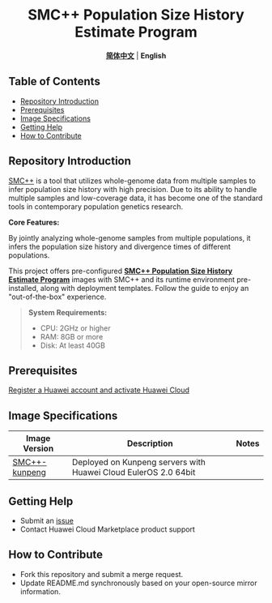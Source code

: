<p align="center">
  <h1 align="center">SMC++ Population Size History Estimate Program</h1>
  <p align="center">
    <a href="README_ZH.md"><strong>简体中文</strong></a> | <strong>English</strong>
  </p>
</p>

## Table of Contents

- [Repository Introduction](#repository-introduction)
- [Prerequisites](#prerequisites)
- [Image Specifications](#image-specifications)
- [Getting Help](#getting-help)
- [How to Contribute](#how-to-contribute)

## Repository Introduction

‌[SMC++‌](https://github.com/popgenmethods/smcpp) is a tool that utilizes whole-genome data from multiple samples to infer population size history with high precision. Due to its ability to handle multiple samples and low-coverage data, it has become one of the standard tools in contemporary population genetics research.

**Core Features:**

By jointly analyzing whole-genome samples from multiple populations, it infers the population size history and divergence times of different populations.

This project offers pre-configured [**SMC++ Population Size History Estimate Program**]() images with SMC++ and its runtime environment pre-installed, along with deployment templates. Follow the guide to enjoy an "out-of-the-box" experience.

> **System Requirements:**
>
> - CPU: 2GHz or higher
> - RAM: 8GB or more
> - Disk: At least 40GB

## Prerequisites

[Register a Huawei account and activate Huawei Cloud](https://support.huaweicloud.com/usermanual-account/account_id_001.html)

## Image Specifications


| Image Version                                                                                         | Description                                                                                                                  | Notes |
| ----------------------------------------------------------------------------------------------------- | ---------------------------------------------------------------------------------------------------------------------------- | ----- |
| [SMC++-kunpeng](https://github.com/HuaweiCloudDeveloper/smcpp-image/tree/SMC++-kunpeng) | Deployed on Kunpeng servers with Huawei Cloud EulerOS 2.0 64bit                                                              |       |


## Getting Help

- Submit an [issue](https://github.com/HuaweiCloudDeveloper/smcpp-image/issues)
- Contact Huawei Cloud Marketplace product support

## How to Contribute

- Fork this repository and submit a merge request.
- Update README.md synchronously based on your open-source mirror information.
